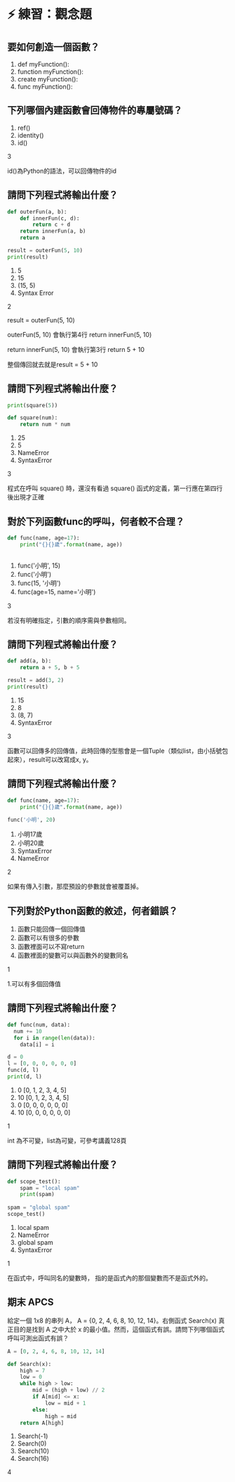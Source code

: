 # ⚡ 練習：觀念題

## 要如何創造一個函數？

1. def myFunction():
2. function myFunction():
3. create myFunction():
4. func myFunction():

## 下列哪個內建函數會回傳物件的專屬號碼？

1. ref()
2. identity()
3. id()

3

id()為Python的語法，可以回傳物件的id

## 請問下列程式將輸出什麼？

```python
def outerFun(a, b):
    def innerFun(c, d):
        return c + d
    return innerFun(a, b)
    return a

result = outerFun(5, 10)
print(result)
```

1. 5
2. 15
3. (15, 5)
4. Syntax Error

2

result = outerFun(5, 10)

outerFun(5, 10) 會執行第4行 return innerFun(5, 10)

return innerFun(5, 10) 會執行第3行 return 5 + 10

整個傳回就去就是result = 5 + 10

## 請問下列程式將輸出什麼？

```python
print(square(5))

def square(num):
    return num * num
```

1. 25
2. 5
3. NameError
4. SyntaxError

3

程式在呼叫 square() 時，還沒有看過 square() 函式的定義，第一行應在第四行後出現才正確

## 對於下列函數func的呼叫，何者較不合理？

```python
def func(name, age=17):
    print("{}{}歲".format(name, age))
    
```

1. func('小明', 15)
2. func('小明')
3. func(15, '小明')
4. func(age=15, name='小明')

3

若沒有明確指定，引數的順序需與參數相同。

## 請問下列程式將輸出什麼？

```python
def add(a, b):
    return a + 5, b + 5

result = add(3, 2)
print(result)
```

1. 15
2. 8
3. (8, 7)
4. SyntaxError

3

函數可以回傳多的回傳值，此時回傳的型態會是一個Tuple（類似list，由小括號包起來），result可以改寫成x, y。

## 請問下列程式將輸出什麼？

```python
def func(name, age=17):
    print("{}{}歲".format(name, age))
    
func('小明', 20)
```

1. 小明17歲
2. 小明20歲
3. SyntaxError
4. NameError

2

如果有傳入引數，那麼預設的參數就會被覆蓋掉。

## 下列對於Python函數的敘述，何者錯誤？

1. 函數只能回傳一個回傳值
2. 函數可以有很多的參數
3. 函數裡面可以不寫return
4. 函數裡面的變數可以與函數外的變數同名

1

1.可以有多個回傳值

## 請問下列程式將輸出什麼？

```python
def func(num, data):
  num += 10
  for i in range(len(data)):
    data[i] = i

d = 0
l = [0, 0, 0, 0, 0, 0]
func(d, l)
print(d, l)
```

1. 0 \[0, 1, 2, 3, 4, 5]
2. 10 \[0, 1, 2, 3, 4, 5]
3. 0 \[0, 0, 0, 0, 0, 0]
4. 10 \[0, 0, 0, 0, 0, 0]

1

int 為不可變，list為可變，可參考講義128頁

## 請問下列程式將輸出什麼？

```python
def scope_test():
    spam = "local spam"
    print(spam)
   
spam = "global spam"
scope_test() 
```

1. local spam
2. NameError
3. global spam
4. SyntaxError

1

在函式中，呼叫同名的變數時， 指的是函式內的那個變數而不是函式外的。

## 期末 APCS

給定一個 1x8 的串列 A， A = {0, 2, 4, 6, 8, 10, 12, 14}。右側函式 Search(x) 真正目的是找到 A 之中大於 x 的最小值。然而，這個函式有誤。請問下列哪個函式呼叫可測出函式有誤？

```python
A = [0, 2, 4, 6, 8, 10, 12, 14]

def Search(x):
    high = 7
    low = 0
    while high > low:
        mid = (high + low) // 2
        if A[mid] <= x:
            low = mid + 1
        else:
            high = mid
    return A[high]
```

1. Search(-1)&#x20;
2. Search(0)
3. Search(10)
4. Search(16)

4
